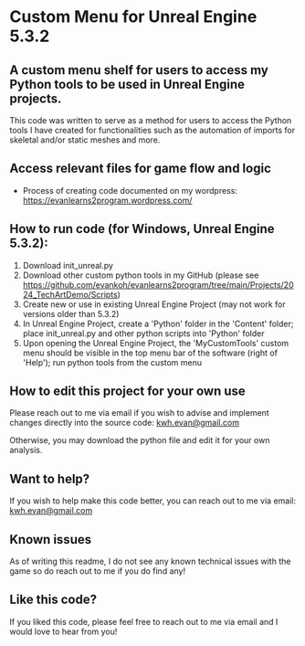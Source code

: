 # Custom Menu for Unreal Engine 5.3.2

## A custom menu shelf for users to access my Python tools to be used in Unreal Engine projects.

This code was written to serve as a method for users to access the Python tools I have created for functionalities such as the automation of imports for skeletal and/or static meshes and more.

## Access relevant files for game flow and logic

* Process of creating code documented on my wordpress: https://evanlearns2program.wordpress.com/

## How to run code (for Windows, Unreal Engine 5.3.2):

1. Download init_unreal.py
2. Download other custom python tools in my GitHub (please see https://github.com/evankoh/evanlearns2program/tree/main/Projects/2024_TechArtDemo/Scripts)
3. Create new or use in existing Unreal Engine Project (may not work for versions older than 5.3.2)
4. In Unreal Engine Project, create a 'Python' folder in the 'Content' folder; place init_unreal.py and other python scripts into 'Python' folder
5. Upon opening the Unreal Engine Project, the 'MyCustomTools' custom menu should be visible in the top menu bar of the software (right of 'Help'); run python tools from the custom menu

## How to edit this project for your own use

Please reach out to me via email if you wish to advise and implement changes directly into the source code: kwh.evan@gmail.com

Otherwise, you may download the python file and edit it for your own analysis.

## Want to help?

If you wish to help make this code better, you can reach out to me via email: kwh.evan@gmail.com

## Known issues

As of writing this readme, I do not see any known technical issues with the game so do reach out to me if you do find any!

## Like this code?

If you liked this code, please feel free to reach out to me via email and I would love to hear from you!